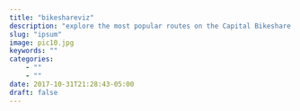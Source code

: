 ```yaml
---
title: "bikeshareviz"
description: "explore the most popular routes on the Capital Bikeshare network"
slug: "ipsum"
image: pic10.jpg
keywords: ""
categories: 
    - ""
    - ""
date: 2017-10-31T21:28:43-05:00
draft: false
---
```

